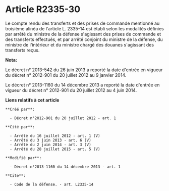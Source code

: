 # Article R2335-30

Le compte rendu des transferts et des prises de commande mentionné au troisième alinéa de l'article L. 2335-14 est établi
selon les modalités définies par arrêté du ministre de la défense s'agissant des prises de commande et des transferts
effectués, et par arrêté conjoint du ministre de la défense, du ministre de l'intérieur et du ministre chargé des douanes
s'agissant des transferts reçus.

**Nota:**

Le décret n° 2013-542 du 26 juin 2013 a reporté la date d'entrée en vigueur du décret n° 2012-901 du 20 juillet 2012 au 9
janvier 2014.

Le décret n° 2013-1160 du 14 décembre 2013 a reporté la date d'entrée en vigueur du décret n° 2012-901 du 20 juillet 2012 au
4 juin 2014.

**Liens relatifs à cet article**

	**Créé par**:

	  - Décret n°2012-901 du 20 juillet 2012 - art. 1

	**Cité par**:

	  - Arrêté du 16 juillet 2012 - art. 1 (V)
	  - Arrêté du 3 juin 2013 - art. 6 (V)
	  - Arrêté du 2 juin 2014 - art. 3 (V)
	  - Arrêté du 28 juillet 2015 - art. 5 (V)

	**Modifié par**:

	  - Décret n°2013-1160 du 14 décembre 2013 - art. 1

	**Cite**:

	  - Code de la défense. - art. L2335-14
